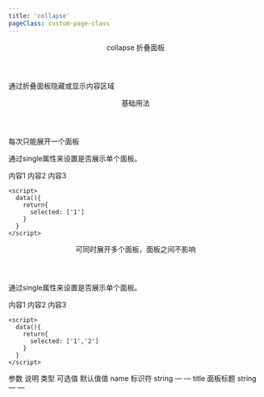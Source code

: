 ```yaml
---
title: 'collapse'
pageClass: custom-page-class
---
```

<ClientOnly>
<Common-code-format>

  <div slot="componentNameTitle" class="component">
    <header class="component-name">
      collapse 折叠面板
    </header>
    <p class="component-text">
      通过折叠面板隐藏或显示内容区域
    </p>
  </div>

  <div slot="description">
    <header class="vi-description-title">
      基础用法
    </header>
    <p class="vi-description-text">
      每次只能展开一个面板
    </p>
  </div>

  <div slot="showComponents" class="vi-show-component">
    <Collapse-vi-collapse-single/>
  </div>

  <section slot="paraDescription" class="vi-code-description">
    <p class="vi-paraStyle-wrapper">
      通过<span class="vi-paraStyle">single</span>属性来设置是否展示单个面板。
    </p>
  </section>

  <highlight-code class="codeStyle" slot="showCode" lang="vue">
    <vi-collapse :selected.sync="selected" single>
      <vi-collapse-item title="标题1" name="1">内容1</vi-collapse-item>
      <vi-collapse-item title="标题2" name="2">内容2</vi-collapse-item>
      <vi-collapse-item title="标题3" name="3">内容3</vi-collapse-item>
    </vi-collapse>

    <script>
      data(){
        return{
          selected: ['1']
        }
      }
    </script>
  </highlight-code>
</Common-code-format>
</ClientOnly>

<ClientOnly>
<Common-code-format>

  <div slot="description">
    <header class="vi-description-title">
      可同时展开多个面板，面板之间不影响
    </header>
  </div>

  <div slot="showComponents" class="vi-show-component">
    <Collapse-vi-collapse/>
  </div>

  <section slot="paraDescription" class="vi-code-description">
    <p class="vi-paraStyle-wrapper">
      通过<span class="vi-paraStyle">single</span>属性来设置是否展示单个面板。
    </p>
  </section>

  <highlight-code class="codeStyle" slot="showCode" lang="vue">
    <vi-collapse :selected.sync="selected">
      <vi-collapse-item title="标题1" name="1">内容1</vi-collapse-item>
      <vi-collapse-item title="标题2" name="2">内容2</vi-collapse-item>
      <vi-collapse-item title="标题3" name="3">内容3</vi-collapse-item>
    </vi-collapse>

    <script>
      data(){
        return{
          selected: ['1','2']
        }
      }
    </script>
  </highlight-code>
</Common-code-format>
</ClientOnly>

<ClientOnly>
<Common-create-form>
  <thead slot="form-header" class="formHead">
      <tr class="formHeadRow">
          <th class="formHeadCol">参数</th>
          <th class="formHeadCol">说明</th>
          <th class="formHeadCol">类型</th>
          <th class="formHeadCol">可选值</th>
          <th class="formHeadCol">默认值值</th>
      </tr>
  </thead>
  <tbody slot="form-body" class="formBody">
      <tr class="formBodyRow">
          <td class="formBodyCol">name</td>
          <td class="formBodyCol">标识符</td>
          <td class="formBodyCol">string</td>
          <td class="formBodyCol">—</td>
          <td class="formBodyCol">—</td>
      </tr>
      <tr class="formBodyRow">
          <td class="formBodyCol">title</td>
          <td class="formBodyCol">面板标题</td>
          <td class="formBodyCol">string</td>
          <td class="formBodyCol">—</td>
          <td class="formBodyCol">—</td>
      </tr>
  </tbody>
</Common-create-form>
</ClientOnly>
